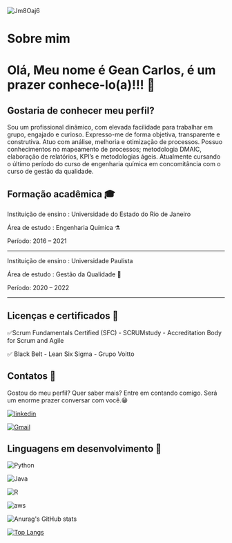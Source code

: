 ![Jm8Oaj6](https://user-images.githubusercontent.com/92179922/138145552-76dc4b2d-76d1-4d99-aab0-a8238f81ad88.jpg)

# Sobre mim

# Olá, Meu nome é Gean Carlos, é um prazer conhece-lo(a)!!! 👋                                

 ## Gostaria de conhecer meu perfil? 

 Sou um profissional dinâmico, com elevada facilidade para trabalhar em grupo, engajado e curioso. Expresso-me de forma objetiva, transparente e construtiva. Atuo com análise, melhoria e otimização de processos. Possuo conhecimentos no mapeamento de processos; metodologia DMAIC, elaboração de relatórios, KPI’s e metodologias ágeis. Atualmente cursando o último período do curso de engenharia química em concomitância com o curso de gestão da qualidade. 

 ## Formação acadêmica 🎓

Instituição de ensino : Universidade do Estado do Rio de Janeiro

Área de estudo : Engenharia Química ⚗️

Período: 2016 – 2021 

______________________________________________________________________

Instituição de ensino : Universidade Paulista

Área de estudo : Gestão da Qualidade 🔎

Período: 2020 – 2022


_______________________________________________________________________

## Licenças e certificados 📑

✅Scrum Fundamentals Certified (SFC) - SCRUMstudy - Accreditation Body for Scrum and Agile

✅ Black Belt - Lean Six Sigma  - Grupo Voitto

## Contatos 📲

Gostou do meu perfil? Quer saber mais? Entre em contando comigo. Será um enorme prazer conversar com você.😁

[![linkedin](https://img.shields.io/badge/LinkedIn-0077B5?style=for-the-badge&logo=linkedin&logoColor=white)](https://www.linkedin.com/in/geancarlosdepaula/)

[![Gmail](https://img.shields.io/badge/Gmail-D14836?style=for-the-badge&logo=gmail&logoColor=white)](geandpaula25@gmail.com)


## Linguagens em desenvolvimento 🚀

![Python](https://img.shields.io/badge/Python-3776AB?style=for-the-badge&logo=python&logoColor=white)   

![Java](https://img.shields.io/badge/Java-ED8B00?style=for-the-badge&logo=java&logoColor=white)

![R](https://img.shields.io/badge/R-276DC3?style=for-the-badge&logo=r&logoColor=white)

![aws](https://img.shields.io/badge/Amazon_AWS-232F3E?style=for-the-badge&logo=amazon-aws&logoColor=white)

![Anurag's GitHub stats](https://github-readme-stats.vercel.app/api?username=GeandPaula&show_icons=true&theme=radical)

[![Top Langs](https://github-readme-stats.vercel.app/api/top-langs/?username=GeandPaula&layout=compact)](https://github.com/anuraghazra/github-readme-stats)

